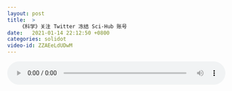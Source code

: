 ```yaml
---
layout: post
title:  >
    《科学》关注 Twitter 冻结 Sci-Hub 账号
date:   2021-01-14 22:12:50 +0800
categories: solidot
video-id: ZZAEeLdUDwM
---
```


<audio src="/assets/86c8275185ab1683f348cc9ff37197c0.mp3" style="width: 100%;" controls></audio>

